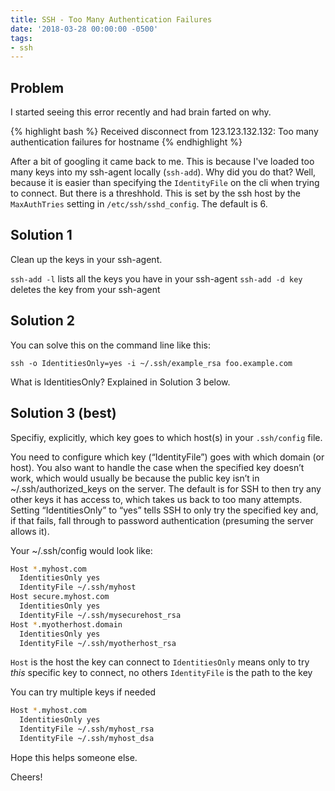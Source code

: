 ```yaml
---
title: SSH - Too Many Authentication Failures
date: '2018-03-28 00:00:00 -0500'
tags:
- ssh
---
```


## Problem

I started seeing this error recently and had brain farted on why.

{% highlight bash %}
Received disconnect from 123.123.132.132: Too many authentication failures for hostname
{% endhighlight %}

After a bit of googling it came back to me.  This is because I've loaded too many keys into my ssh-agent locally (`ssh-add`).  Why did you do that?  Well, because it is easier than specifying the `IdentityFile` on the cli when trying to connect.  But there is a threshhold.  This is set by the ssh host by the `MaxAuthTries` setting in `/etc/ssh/sshd_config`.  The default is 6.

## Solution 1

Clean up the keys in your ssh-agent.

`ssh-add -l` lists all the keys you have in your ssh-agent
`ssh-add -d key` deletes the key from your ssh-agent

## Solution 2

You can solve this on the command line like this:

`ssh -o IdentitiesOnly=yes -i ~/.ssh/example_rsa foo.example.com`

What is IdentitiesOnly?  Explained in Solution 3 below.

## Solution 3 (best)

Specifiy, explicitly, which key goes to which host(s) in your `.ssh/config` file.

You need to configure which key (“IdentityFile”) goes with which domain (or host). You also want to handle the case when the specified key doesn’t work, which would usually be because the public key isn’t in ~/.ssh/authorized_keys on the server. The default is for SSH to then try any other keys it has access to, which takes us back to too many attempts. Setting “IdentitiesOnly” to “yes” tells SSH to only try the specified key and, if that fails, fall through to password authentication (presuming the server allows it).

Your ~/.ssh/config would look like:

```bash
Host *.myhost.com
  IdentitiesOnly yes
  IdentityFile ~/.ssh/myhost
Host secure.myhost.com
  IdentitiesOnly yes
  IdentityFile ~/.ssh/mysecurehost_rsa
Host *.myotherhost.domain
  IdentitiesOnly yes
  IdentityFile ~/.ssh/myotherhost_rsa
```

`Host` is the host the key can connect to
`IdentitiesOnly` means only to try _this_ specific key to connect, no others
`IdentityFile` is the path to the key

You can try multiple keys if needed

```bash
Host *.myhost.com
  IdentitiesOnly yes
  IdentityFile ~/.ssh/myhost_rsa
  IdentityFile ~/.ssh/myhost_dsa
```

Hope this helps someone else.

Cheers!
